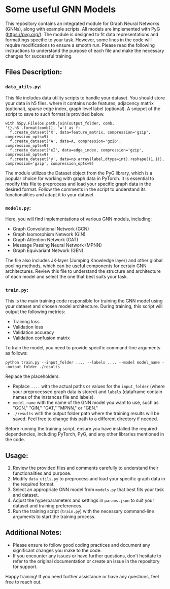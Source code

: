 # Some useful GNN Models

This repository contains an integrated module for Graph Neural Networks (GNNs), along with example scripts. All models are implemented with PyG (https://pyg.org/). The module is designed to fit data representations and formattings specific to your task. However, some lines in the code will require modifications to ensure a smooth run. Please read the following instructions to understand the purpose of each file and make the necessary changes for successful training. 

## Files Description:

### `data_utils.py`:

This file includes data utility scripts to handle your dataset. You should store your data in h5 files. where it contains node features, adjacency matrix (optional), sparse edge index, graph level label (optional). A snippet of the script to save to such format is provided below.

```
with h5py.File(os.path.join(output_folder, comb, '{}.h5'.format(comb)), 'w') as f:
  f.create_dataset('X', data=feature_matrix, compression='gzip', compression_opts=9)
  f.create_dataset('A', data=A, compression='gzip', compression_opts=9)
  f.create_dataset('eI', data=edge_index, compression='gzip', compression_opts=9)
  f.create_dataset('y', data=np.array(label,dtype=int).reshape((1,1)), compression='gzip', compression_opts=9)
```

The module utilizes the Dataset object from the PyG library, which is a popular choice for working with graph data in PyTorch. It is essential to modify this file to preprocess and load your specific graph data in the desired format. Follow the comments in the script to understand its functionalities and adapt it to your dataset.

### `models.py`:

Here, you will find implementations of various GNN models, including:
- Graph Convolutional Network (GCN)
- Graph Isomorphism Network (GIN)
- Graph Attention Network (GAT)
- Message Passing Neural Network (MPNN)
- Graph Equivariant Network (GEN)

The file also includes JK-layer (Jumping Knowledge layer) and other global pooling methods, which can be useful components for certain GNN architectures. Review this file to understand the structure and architecture of each model and select the one that best suits your task.

### `train.py`:

This is the main training code responsible for training the GNN model using your dataset and chosen model architecture. During training, this script will output the following metrics:
- Training loss
- Validation loss
- Validation accuracy
- Validation confusion matrix

To train the model, you need to provide specific command-line arguments as follows:

```
python train.py --input_folder .... --labels .... --model model_name --output_folder ./results
```

Replace the placeholders:
- Replace `....` with the actual paths or values for the `input_folder` (where your preprocessed graph data is stored) and `labels` (dataframe contain names of the instances file and labels).
- `model_name` with the name of the GNN model you want to use, such as "GCN," "GIN," "GAT," "MPNN," or "GEN."
- `./results` with the output folder path where the training results will be saved. Feel free to change this path to a different directory if needed.

Before running the training script, ensure you have installed the required dependencies, including PyTorch, PyG, and any other libraries mentioned in the code.

## Usage:

1. Review the provided files and comments carefully to understand their functionalities and purpose.
2. Modify `data_utils.py` to preprocess and load your specific graph data in the required format.
3. Select an appropriate GNN model from `models.py` that best fits your task and dataset.
4. Adjust the hyperparameters and settings in `params.json` to suit your dataset and training preferences.
5. Run the training script (`train.py`) with the necessary command-line arguments to start the training process.

## Additional Notes:

- Please ensure to follow good coding practices and document any significant changes you make to the code.
- If you encounter any issues or have further questions, don't hesitate to refer to the original documentation or create an issue in the repository for support.

Happy training! If you need further assistance or have any questions, feel free to reach out.

